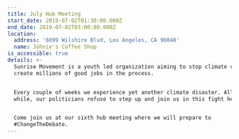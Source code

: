 ```yaml
---
title: July Hub Meeting
start_date: 2019-07-02T01:30:00.000Z
end_date: 2019-07-02T03:00:00.000Z
location:
  address: '6099 Wilshire Blvd, Los Angeles, CA 90048'
  name: Johnie's Coffee Shop
is_accessible: true
details: >-
  Sunrise Movement is a youth led organization aiming to stop climate change and
  create millions of good jobs in the process.


  Every couple of weeks we experience yet another climate disaster. All the
  while, our politicians refuse to step up and join us in this fight head on.


  Come join us at our sixth hub meeting where we will prepare to
  #ChangeTheDebate.
---
```



